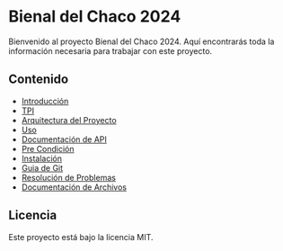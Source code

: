 # Bienal del Chaco 2024

Bienvenido al proyecto Bienal del Chaco 2024. Aquí encontrarás toda la información necesaria para trabajar con este proyecto.

## Contenido

- [Introducción](docs/introduction.md)
- [TPI](docs/tpi.md)
- [Arquitectura del Proyecto](docs/architecture.md)
- [Uso](docs/usage.md)
- [Documentación de API](docs/postman.md)
- [Pre Condición](docs/precondition.md)
- [Instalación](docs/installation.md)
- [Guia de Git](docs/github_guide.md) 
- [Resolución de Problemas](docs/troubleshooting.md)
- [Documentación de Archivos](docs/docs.md)

## Licencia

Este proyecto está bajo la licencia MIT.